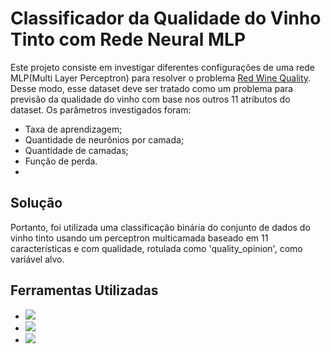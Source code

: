 # Classificador da Qualidade do Vinho Tinto com Rede Neural MLP

Este projeto consiste em investigar diferentes configurações de uma rede MLP(Multi Layer Perceptron) para resolver o 
problema [Red Wine Quality](https://www.kaggle.com/datasets/uciml/red-wine-quality-cortez-et-al-2009). Desse modo, esse dataset deve ser tratado como um problema 
para previsão da qualidade do vinho com base nos outros 11 atributos do dataset. Os 
parâmetros investigados foram:
- Taxa de aprendizagem;
- Quantidade de neurônios por camada;
- Quantidade de camadas;
- Função de perda.
- 
## Solução
Portanto, foi utilizada uma classificação binária do conjunto de dados do vinho tinto usando um perceptron multicamada baseado em 11 características e com qualidade, rotulada como 'quality_opinion', como variável alvo.

## Ferramentas Utilizadas

- <a href ="https://www.anaconda.com/download"><img src="https://img.shields.io/badge/Anaconda-%2344A833.svg?style=for-the-badge&logo=anaconda&logoColor=white"></a>
- <a href ="https://anaconda.org/anaconda/orange3"><img src="https://img.shields.io/badge/Orange3 :: Anaconda%20-1B6C6?style=for-the-badge%20netbeans%20IDE&logoColor=white"></a>
- <a href ="https://scikit-learn.org/stable/modules/generated/sklearn.neural_network.MLPClassifier.html"><img src="https://img.shields.io/badge/sklearn.neural_network.MLPClassifier%20-1B6AC6?style=for-the-badge%20netbeans%20IDE&logoColor=white"></a>

